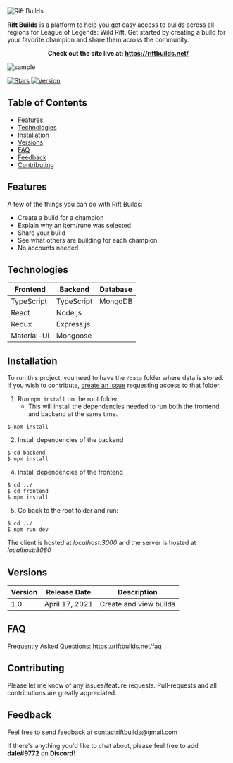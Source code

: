 <img src="https://imgur.com/GM2OlXS.png" alt="Rift Builds" title="Rift Builds"/>

**Rift Builds** is a platform to help you get easy access to builds across all regions for League of Legends: Wild Rift. Get started by creating a build for your favorite champion and share them across the community.

<p align="center"> 
  <strong>
  Check out the site live at:
  <a href="https://riftbuilds.net/" target="_blank">https://riftbuilds.net/</a> 
  </strong>
</p>

<img src="https://imgur.com/XIXTb2x.png" alt="sample" title="sample"/>

[![Stars](https://img.shields.io/github/stars/dalegacusan/wildriftcommunitybuilds?color=orange&style=for-the-badge)](https://img.shields.io/github/stars/dalegacusan/wildriftcommunitybuilds?color=orange&style=for-the-badge)
[![Version](https://img.shields.io/badge/version-1.0-blue?style=for-the-badge)](https://img.shields.io/badge/version-1.0-blue?style=for-the-badge)


## Table of Contents
* [Features](#features)
* [Technologies](#technologies)
* [Installation](#installation)
* [Versions](#versions)
* [FAQ](#faq)
* [Feedback](#feedback)
* [Contributing](#contributing)

## Features
<p>A few of the things you can do with Rift Builds:</p>

* Create a build for a champion
* Explain why an item/rune was selected
* Share your build
* See what others are building for each champion
* No accounts needed

## Technologies
|    Frontend   |    Backend    |    Database   |
| ------------- | ------------- | ------------- |
|   TypeScript  |   TypeScript  |    MongoDB    |
|     React     |     Node.js   |
|     Redux     |   Express.js  |
|  Material-UI  |    Mongoose   |

## Installation

To run this project, you need to have the `/data` folder where data is stored. If you wish to contribute, [create an issue](https://github.com/dalegacusan/wildriftcommunitybuilds/issues/new) requesting access to that folder.

1. Run `npm install` on the root folder
    * This will install the dependencies needed to run both the frontend and backend at the same time.
```
$ npm install
```
2. Install dependencies of the backend
```
$ cd backend
$ npm install
```
4. Install dependencies of the frontend
```
$ cd ../
$ cd frontend
$ npm install
```
5. Go back to the root folder and run:
```
$ cd ../
$ npm run dev
```

The client is hosted at *localhost:3000* and the server is hosted at *localhost:8080*

## Versions

|    Version    |   Release Date    |          Description         |
| ------------- | ----------------- | ---------------------------- |
|      1.0      |   April 17, 2021  |    Create and view builds    |


## FAQ

Frequently Asked Questions: <a href="https://riftbuilds.net/faq" target="_blank">https://riftbuilds.net/faq</a>

## Contributing

Please let me know of any issues/feature requests. Pull-requests and all contributions are greatly appreciated.

## Feedback
Feel free to send feedback at <a href="mailto:contactriftbuilds@gmail.com">contactriftbuilds@gmail.com<a/>

<p>If there's anything you'd like to chat about, please feel free to add <b>dale#9772</b> on <b>Discord</b>!</p>
